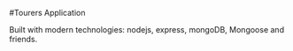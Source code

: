 #Tourers Application

Built with modern technologies: nodejs, express, mongoDB, Mongoose and friends.
